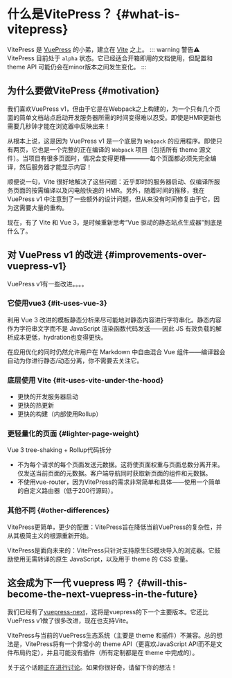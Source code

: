 <!-- 可单独配置是否展示最后更新时间 -->
<!-- ---
lastUpdated: false
--- -->
# 什么是VitePress？ {#what-is-vitepress}
VitePress 是 [VuePress](https://vuepress.vuejs.org/) 的小弟，建立在 [Vite](https://vitejs.dev/) 之上。
::: warning 警告⚠️
VitePress 目前处于 `alpha` 状态。它已经适合开箱即用的文档使用，但配置和 theme  API 可能仍会在minor版本之间发生变化。
:::

## 为什么要做VitePress {#motivation}
我们喜欢VuePress v1，但由于它是在Webpack之上构建的，为一个只有几个页面的简单文档站点启动开发服务器所需的时间变得难以忍受。即使是HMR更新也需要几秒钟才能在浏览器中反映出来！


从根本上说，这是因为 VuePress v1 是一个底层为 `Webpack` 的应用程序。即使只有两页，它也是一个完整的正在编译的 `Webpack` 项目（包括所有 theme 源文件）。当项目有很多页面时，情况会变得更糟————每个页面都必须先完全编译，然后服务器才能显示内容！


顺便说一句，Vite 很好地解决了这些问题：近乎即时的服务器启动、仅编译所服务页面的按需编译以及闪电般快速的 HMR。另外，随着时间的推移，我在 VuePress v1 中注意到了一些额外的设计问题，但从来没有时间修复由于它，因为这需要大量的重构。


现在，有了 Vite 和 Vue 3，是时候重新思考“Vue 驱动的静态站点生成器”到底是什么了。

## 对 VuePress v1 的改进 {#improvements-over-vuepress-v1}
VuePress v1有一些改进。。。。
### 它使用vue3 {#it-uses-vue-3}
利用 Vue 3 改进的模板静态分析来尽可能地对静态内容进行字符串化。静态内容作为字符串文字而不是 JavaScript 渲染函数代码发送——因此 JS 有效负载的解析成本更低，hydration也变得更快。

在应用优化的同时仍然允许用户在 Markdown 中自由混合 Vue 组件——编译器会自动为你进行静态/动态分离，你不需要去关注它。

### 底层使用 Vite {#it-uses-vite-under-the-hood}
- 更快的开发服务器启动
- 更快的热更新
- 更快的构建（内部使用Rollup）

### 更轻量化的页面 {#lighter-page-weight}
Vue 3 tree-shaking + Rollup代码拆分
- 不为每个请求的每个页面发送元数据。这将使页面权重与页面总数分离开来。仅发送当前页面的元数据。客户端导航同时获取新页面的组件和元数据。
- 不使用vue-router，因为VitePress的需求非常简单和具体——使用一个简单的自定义路由器（低于200行源码）。

### 其他不同 {#other-differences}
VitePress更简单，更少的配置：VitePress旨在降低当前VuePress的复杂性，并从其极简主义的根源重新开始。

VitePress是面向未来的：VitePress只针对支持原生ES模块导入的浏览器。它鼓励使用无需转译的原生 JavaScript，以及用于 theme 的 CSS 变量。

## 这会成为下一代 vuepress 吗？ {#will-this-become-the-next-vuepress-in-the-future}
我们已经有了[vuepress-next](https://github.com/vuepress/vuepress-next)，这将是vuepress的下一个主要版本。它还比VuePress v1做了很多改进，现在也支持Vite。

VitePress与当前的VuePress生态系统（主要是 theme 和插件）不兼容。总的想法是，VitePress将有一个非常小的 theme API（更喜欢JavaScript API而不是文件布局约定），并且可能没有插件（所有定制都是在 theme 中完成的）。

关于这个话题[正在进行讨论](https://github.com/vuejs/vitepress/discussions/548)。如果你很好奇，请留下你的想法！
